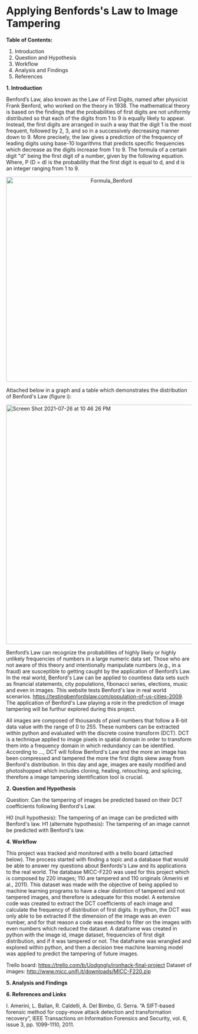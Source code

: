 # **Applying Benfords's Law to Image Tampering**

**Table of Contents:** 
1. Introduction
2. Question and Hypothesis
3. Workflow
4. Analysis and Findings
5. References

**1. Introduction**

Benford’s Law, also known as the Law of First Digits, named after physicist Frank Benford, who worked on the theory in 1938. The mathematical theory is based on the findings that the probabilities of first digits are not uniformly distributed so that each of the digits from 1 to 9 is equally likely to appear. Instead, the first digits are arranged in such a way that the digit 1 is the most frequent, followed by 2, 3, and so in a successively decreasing manner down to 9. More precisely, the law gives a prediction of the frequency of leading digits using base-10 logarithms that predicts specific frequencies which decrease as the digits increase from 1 to 9. The formula of a certain digit "d" being the first digit of a number, given by the following equation. Where, P (D = d) is the probability that the first digit is equal to d, and d is an integer ranging from 1 to 9. 

<div style="text-align:center"><img width="555" alt="Formula_Benford" src="https://user-images.githubusercontent.com/83591280/126907220-af2953b7-5261-47d3-bcb1-a505c866e818.png"></div>

Attached below in a graph and a table which demonstrates the distribution of Benford's Law (figure i):

<img width="648" alt="Screen Shot 2021-07-26 at 10 46 26 PM" src="https://user-images.githubusercontent.com/83591280/127056892-0d288e27-b65f-41c7-8049-907249f1c23e.png">

Benford’s Law can recognize the probabilities of highly likely or highly unlikely frequencies of numbers in a large numeric data set. Those who are not aware of this theory and intentionally manipulate numbers (e.g., in a fraud) are susceptible to getting caught by the application of Benford’s Law. In the real world, Benford's Law can be applied to countless data sets such as financial statements, city populations, fibonacci series, elections, music and even in images. This website tests Benford's law in real world scenarios. https://testingbenfordslaw.com/population-of-us-cities-2009. The application of Benford's Law playing a role in the prediction of image tampering will be furthur explored during this project.

All images are composed of thousands of pixel numbers that follow a 8-bit data value with the range of 0 to 255. These numbers can be extracted within python and evaluated with the discrete cosine transform (DCT). DCT is a technique applied to image pixels in spatial domain in order to transform them into a frequency domain in which redundancy can be identified. According to ..., DCT will follow Benford's Law and the more an image has been compressed and tampered the more the first digits skew away from Benford's distribution. In this day and age, images are easily modified and photoshopped which includes cloning, healing, retouching, and splicing, therefore a image tampering identification tool is crucial.

**2. Question and Hypothesis**

Question: Can the tampering of images be predicted based on their DCT coefficients following Benford's Law. 

H0 (null hypothesis): The tampering of an image can be predicted with Benford's law. 
H1 (alternate hypothesis): The tampering of an image cannot be predicted with Benford's law. 

**4. Workflow**

This project was tracked and monitored with a trello board (attached below). The process started with finding a topic and a database that would be able to answer my questions about Benfords's Law and its applications to the real world. The database MICC-F220 was used for this project which is composed by 220 images; 110 are tampered and 110 originals (Amerini et al., 2011). This dataset was made with the objective of being applied to machine learning programs to have a clear distintion of tampered and not tampered images, and therefore is adequate for this model. A extensive code was created to extract the DCT coefficients of each image and calculate the frequency of distribution of first digits. In python, the DCT was only able to be extracted if the dimension of the image was an even number, and for that reason a code was execited to filter on the images with even numbers which reduced the dataset. A dataframe was created in python with the image id, image dataset, frequencies of first digit distribution, and if it was tampered or not. The dataframe was wrangled and explored within python, and then a decision tree machine learning model was applied to predict the tampering of future images. 

Trello board: https://trello.com/b/UodgngIy/ironhack-final-project
Dataset of images: http://www.micc.unifi.it/downloads/MICC-F220.zip

**5. Analysis and Findings**



**6. References and Links**

  I. Amerini, L. Ballan, R. Caldelli, A. Del Bimbo, G. Serra. “A SIFT-based forensic method for copy-move attack detection and transformation recovery”, IEEE Transactions on Information Forensics and Security, vol. 6, issue 3, pp. 1099-1110, 2011. 


